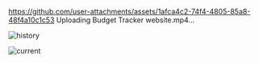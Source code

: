 https://github.com/user-attachments/assets/1afca4c2-74f4-4805-85a8-48f4a10c1c53
Uploading Budget Tracker website.mp4…



![history](https://github.com/user-attachments/assets/d2324d21-7032-4b99-baad-aa99004acc31)



![current](https://github.com/user-attachments/assets/97c94a31-19a8-4eb8-b736-2a43784c398a)
